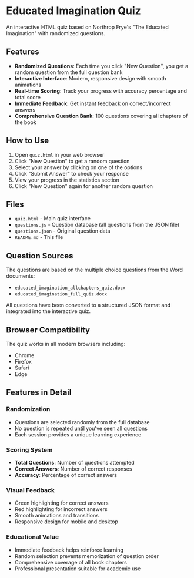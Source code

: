 # Educated Imagination Quiz

An interactive HTML quiz based on Northrop Frye's "The Educated Imagination" with randomized questions.

## Features

- **Randomized Questions**: Each time you click "New Question", you get a random question from the full question bank
- **Interactive Interface**: Modern, responsive design with smooth animations
- **Real-time Scoring**: Track your progress with accuracy percentage and total score
- **Immediate Feedback**: Get instant feedback on correct/incorrect answers
- **Comprehensive Question Bank**: 100 questions covering all chapters of the book

## How to Use

1. Open `quiz.html` in your web browser
2. Click "New Question" to get a random question
3. Select your answer by clicking on one of the options
4. Click "Submit Answer" to check your response
5. View your progress in the statistics section
6. Click "New Question" again for another random question

## Files

- `quiz.html` - Main quiz interface
- `questions.js` - Question database (all questions from the JSON file)
- `questions.json` - Original question data
- `README.md` - This file

## Question Sources

The questions are based on the multiple choice questions from the Word documents:
- `educated_imagination_allchapters_quiz.docx`
- `educated_imagination_full_quiz.docx`

All questions have been converted to a structured JSON format and integrated into the interactive quiz.

## Browser Compatibility

The quiz works in all modern browsers including:
- Chrome
- Firefox
- Safari
- Edge

## Features in Detail

### Randomization
- Questions are selected randomly from the full database
- No question is repeated until you've seen all questions
- Each session provides a unique learning experience

### Scoring System
- **Total Questions**: Number of questions attempted
- **Correct Answers**: Number of correct responses
- **Accuracy**: Percentage of correct answers

### Visual Feedback
- Green highlighting for correct answers
- Red highlighting for incorrect answers
- Smooth animations and transitions
- Responsive design for mobile and desktop

### Educational Value
- Immediate feedback helps reinforce learning
- Random selection prevents memorization of question order
- Comprehensive coverage of all book chapters
- Professional presentation suitable for academic use
